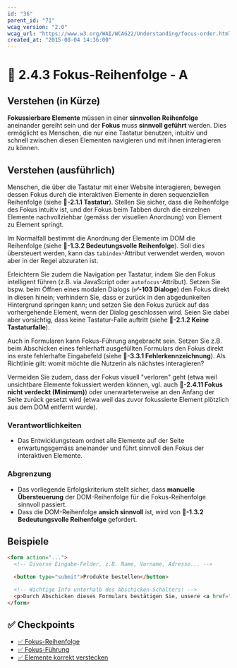 ```yaml
---
id: "36"
parent_id: "71"
wcag_version: "2.0"
wcag_url: "https://www.w3.org/WAI/WCAG22/Understanding/focus-order.html"
created_at: "2015-08-04 14:36:00"
---
```


# 📜 2.4.3 Fokus-Reihenfolge - A

## Verstehen (in Kürze)

**Fokussierbare Elemente** müssen in einer **sinnvollen Reihenfolge** aneinander gereiht sein und der **Fokus** muss **sinnvoll geführt** werden. Dies ermöglicht es Menschen, die nur eine Tastatur benutzen, intuitiv und schnell zwischen diesen Elementen navigieren und mit ihnen interagieren zu können.

## Verstehen (ausführlich)

Menschen, die über die Tastatur mit einer Website interagieren, bewegen dessen Fokus durch die interaktiven Elemente in deren sequenziellen Reihenfolge (siehe **📜-2.1.1 Tastatur**). Stellen Sie sicher, dass die Reihenfolge des Fokus intuitiv ist, und der Fokus beim Tabben durch die einzelnen Elemente nachvollziehbar (gemäss der visuellen Anordnung) von Element zu Element springt.

Im Normalfall bestimmt die Anordnung der Elemente im DOM die Reihenfolge (siehe **📜-1.3.2 Bedeutungsvolle Reihenfolge**). Soll dies übersteuert werden, kann das `tabindex`-Attribut verwendet werden, wovon aber in der Regel abzuraten ist.

Erleichtern Sie zudem die Navigation per Tastatur, indem Sie den Fokus intelligent führen (z.B. via JavaScript oder `autofocus`-Attribut). Setzen Sie bspw. beim Öffnen eines modalen Dialogs (**✅-103 Dialoge**) den Fokus direkt in diesen hinein; verhindern Sie, dass er zurück in den abgedunkelten Hintergrund springen kann; und setzen Sie den Fokus zurück auf das vorhergehende Element, wenn der Dialog geschlossen wird. Seien Sie dabei aber vorsichtig, dass keine Tastatur-Falle auftritt (siehe **📜-2.1.2 Keine Tastaturfalle**).

Auch in Formularen kann Fokus-Führung angebracht sein. Setzen Sie z.B. beim Abschicken eines fehlerhaft ausgefüllten Formulars den Fokus direkt ins erste fehlerhafte Eingabefeld (siehe **📜-3.3.1 Fehlerkennzeichnung**). Als Richtlinie gilt: womit möchte die Nutzerin als nächstes interagieren?

Vermeiden Sie zudem, dass der Fokus visuell "verloren" geht (etwa weil unsichtbare Elemente fokussiert werden können, vgl. auch **📜-2.4.11 Fokus nicht verdeckt (Minimum)**) oder unerwarteterweise an den Anfang der Seite zurück gesetzt wird (etwa weil das zuvor fokussierte Element plötzlich aus dem DOM entfernt wurde).

### Verantwortlichkeiten

- Das Entwicklungsteam ordnet alle Elemente auf der Seite erwartungsgemäss aneinander und führt sinnvoll den Fokus der interaktiven Elemente.

### Abgrenzung

- Das vorliegende Erfolgskriterium stellt sicher, dass **manuelle Übersteuerung** der DOM-Reihenfolge für die Fokus-Reihenfolge sinnvoll passiert.
- Dass die DOM-Reihenfolge **ansich sinnvoll** ist, wird von **📜-1.3.2 Bedeutungsvolle Reihenfolge** gefordert.

## Beispiele

```html
<form action="...">
  <!-- Diverse Eingabe-Felder, z.B. Name, Vorname, Adresse... -->

  <button type="submit">Produkte bestellen</button>

  <!-- Wichtige Info unterhalb des Abschicken-Schalters! -->
  <p>Durch Abschicken dieses Formulars bestätigen Sie, unsere <a href="...">AGBs</a> gelesen zu haben.</p>
</form>
```

## ✅ Checkpoints

- [✅ Fokus-Reihenfolge](fokus-reihenfolge)
- [✅ Fokus-Führung](fokus-fuehrung)
- [✅ Elemente korrekt verstecken](elemente-korrekt-verstecken)